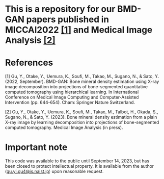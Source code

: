# This is a repository for our BMD-GAN papers published in MICCAI2022 [[1]](https://link.springer.com/chapter/10.1007/978-3-031-16446-0_61) and Medical Image Analysis [[2]](https://arxiv.org/abs/2307.11513)

# References
<a id="1">[1]</a> 
Gu, Y., Otake, Y., Uemura, K., Soufi, M., Takao, M., Sugano, N., & Sato, Y. (2022, September). BMD-GAN: Bone mineral density estimation using X-ray image decomposition into projections of bone-segmented quantitative computed tomography using hierarchical learning. In International Conference on Medical Image Computing and Computer-Assisted Intervention (pp. 644-654). Cham: Springer Nature Switzerland.

<a id="2">[2]</a> 
Gu, Y., Otake, Y., Uemura, K., Soufi, M., Takao, M., Talbot, H., Okada, S., Sugano, N., & Sato, Y. (2023). Bone mineral density estimation from a plain X-ray image by learning decomposition into projections of bone-segmented computed tomography. Medical Image Analysis (in press).

# Important note
This code was available to the public until September 14, 2023, but has been closed to protect intellectual property. It is available from the author (gu.yi.gu4@is.naist.jp) upon reasonable request.

